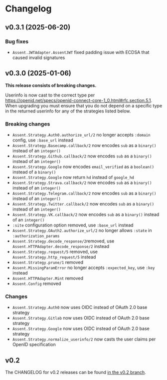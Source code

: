 # Changelog

## v0.3.1 (2025-06-20)

### Bug fixes

* `Assent.JWTAdapter.AssentJWT` fixed padding issue with ECDSA that caused invalid signatures

## v0.3.0 (2025-01-06)

**This release consists of breaking changes.**

Userinfo is now cast to the correct type per https://openid.net/specs/openid-connect-core-1_0.html#rfc.section.5.1. When upgrading you must ensure that you do not depend on a specific type in the returned userinfo for any of the strategies listed below.

### Breaking changes

* `Assent.Strategy.Auth0.authorize_url/2` no longer accepts `:domain` config, use `:base_url` instead
* `Assent.Strategy.Basecamp.callback/2` now encodes `sub` as a `binary()` instead of an `integer()`
* `Assent.Strategy.Github.callback/2` now encodes `sub` as a `binary()` instead of an `integer()`
* `Assent.Strategy.Google` now encodes `email_verified` as a `boolean()` instead of a `binary()`
* `Assent.Strategy.Google` now return `hd` instead of `google_hd`
* `Assent.Strategy.Strava.callback/2` now encodes `sub` as a `binary()` instead of an `integer()`
* `Assent.Strategy.Telegram.callback/2` now encodes `sub` as a `binary()` instead of an `integer()`
* `Assent.Strategy.Twitter.callback/2` now encodes `sub` as a `binary()` instead of an `integer()`
* `Assent.Strategy.VK.callback/2` now encodes `sub` as a `binary()` instead of an `integer()`
* `:site` configuration option removed, use `:base_url` instead
* `Assent.Strategy.OAuth2.authorize_url/2` no longer allows `:state` in `:authorization_params`
* `Assent.Strategy.decode_response/2`removed, use `Assent.HTTPAdapter.decode_response/2` instead
* `Assent.Strategy.request/5` removed, use `Assent.Strategy.http_request/5` instead
* `Assent.Strategy.prune/1` removed
* `Assent.MissingParamError` no longer accepts `:expected_key`, use `:key` instead
* `Assent.HTTPAdapter.Mint` removed
* `Assent.Config` removed

### Changes

* `Assent.Strategy.Auth0` now uses OIDC instead of OAuth 2.0 base strategy
* `Assent.Strategy.Gitlab` now uses OIDC instead of OAuth 2.0 base strategy
* `Assent.Strategy.Google` now uses OIDC instead of OAuth 2.0 base strategy
* `Assent.Strategy.normalize_userinfo/2` now casts the user claims per OpenID specification

## v0.2

The CHANGELOG for v0.2 releases can be found [in the v0.2 branch](https://github.com/pow-auth/assent/blob/v0.2/CHANGELOG.md).